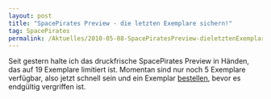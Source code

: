 ```yaml
---
layout: post
title: "SpacePirates Preview - die letzten Exemplare sichern!"
tag: SpacePirates
permalink: /Aktuelles/2010-05-08-SpacePiratesPreview-dieletztenExemplaresichern
---
```


Seit gestern halte ich das druckfrische SpacePirates Preview in Händen, das auf 19 Exemplare limitiert ist. Momentan sind nur noch 5 Exemplare verfügbar, also jetzt schnell sein und ein Exemplar [bestellen](https://spacepirates.jcgames.de/Publikationen/), bevor es endgültig vergriffen ist.
